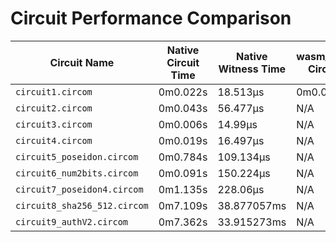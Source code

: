 # Circuit Performance Comparison

| Circuit Name                 | Native Circuit Time | Native Witness Time | wasm_nodejs.txt Circuit Time | wasm_nodejs.txt Witness Time |
|------------------------------|---------------------|---------------------|------------------------------|------------------------------|
| `circuit1.circom`            | 0m0.022s            | 18.513µs            | 0m0.049s                     |                              |
| `circuit2.circom`            | 0m0.043s            | 56.477µs            | N/A                          | N/A                          |
| `circuit3.circom`            | 0m0.006s            | 14.99µs             | N/A                          | N/A                          |
| `circuit4.circom`            | 0m0.019s            | 16.497µs            | N/A                          | N/A                          |
| `circuit5_poseidon.circom`   | 0m0.784s            | 109.134µs           | N/A                          | N/A                          |
| `circuit6_num2bits.circom`   | 0m0.091s            | 150.224µs           | N/A                          | N/A                          |
| `circuit7_poseidon4.circom`  | 0m1.135s            | 228.06µs            | N/A                          | N/A                          |
| `circuit8_sha256_512.circom` | 0m7.109s            | 38.877057ms         | N/A                          | N/A                          |
| `circuit9_authV2.circom`     | 0m7.362s            | 33.915273ms         | N/A                          | N/A                          |
